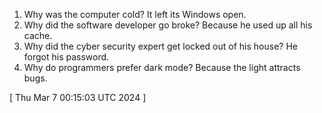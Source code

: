  
1. Why was the computer cold? It left its Windows open.
2. Why did the software developer go broke? Because he used up all his cache.
3. Why did the cyber security expert get locked out of his house? He forgot his password.
4. Why do programmers prefer dark mode? Because the light attracts bugs.
 
[ 
Thu Mar  7 00:15:03 UTC 2024
 ]
